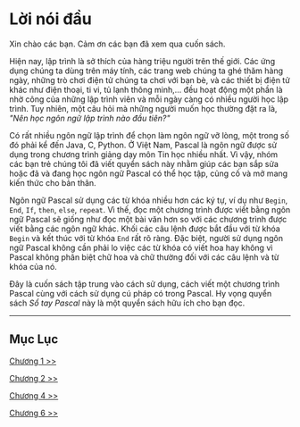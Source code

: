 # Lời nói đầu
Xin chào các bạn. Cảm ơn các bạn đã xem qua cuốn sách.

Hiện nay, lập trình là sở thích của hàng triệu người trên thế giới. Các ứng dụng chúng ta dùng trên máy tính, các trang web chúng ta ghé thăm hàng ngày, những trò chơi điện tử chúng ta chơi với bạn bè, và các thiết bị điện tử khác như điện thoại, ti vi, tủ lạnh thông minh,... đều hoạt động một phần là nhờ công của những lập trình viên và mỗi ngày càng có nhiều người học lập trình. Tuy nhiên, một câu hỏi mà những người muốn học thường đặt ra là, _"Nên học ngôn ngữ lập trình nào đầu tiên?"_

Có rất nhiều ngôn ngữ lập trình để chọn làm ngôn ngữ vỡ lòng, một trong số đó phải kể đến Java, C, Python. Ở Việt Nam, Pascal là ngôn ngữ được sử dụng trong chương trình giảng dạy môn Tin học nhiều nhất. Vì vậy, nhóm các bạn trẻ chúng tôi đã viết quyển sách này nhằm giúp các bạn sắp sửa hoặc đã và đang học ngôn ngữ Pascal có thể học tập, củng cố và mở mang kiến thức cho bản thân.

Ngôn ngữ Pascal sử dụng các từ khóa nhiều hơn các ký tự, ví dụ như `Begin`, `End`, `If`, `then`, `else`, `repeat`. Vì thế, đọc một chương trình được viết bằng ngôn ngữ Pascal sẽ giống như đọc một bài văn hơn so với các chương trình được viết bằng các ngôn ngữ khác. Khối các câu lệnh được bắt đầu với từ khóa `Begin` và kết thúc với từ khóa `End` rất rõ ràng. Đặc biệt, người sử dụng ngôn ngữ Pascal không cần phải lo việc các từ khóa có viết hoa hay không vì Pascal không phân biệt chữ hoa và chữ thường đối với các câu lệnh và từ khóa của nó.

Đây là cuốn sách tập trung vào cách sử dụng, cách viết một chương trình Pascal cùng với cách sử dụng cú pháp có trong Pascal. Hy vọng quyển sách _Sổ tay Pascal_ này là một quyển sách hữu ích cho bạn đọc.

- - -
## **Mục Lục**

[Chương 1 >>](chapter01.md)

[Chương 2 >>](chapter02.md)

<!-- [Chương 3 >>](chapter03.md) -->

[Chương 4 >>](chapter04.md)

<!-- [Chương 5 >>](chapter05.md) -->

[Chương 6 >>](chapter06.md)
